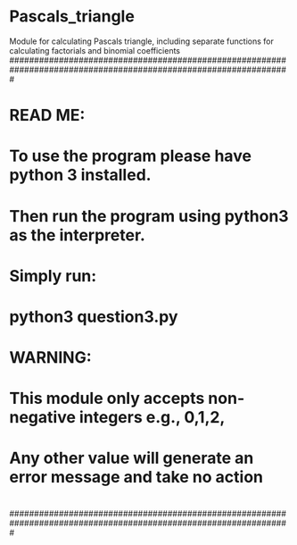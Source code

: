 # Pascals_triangle
Module for calculating Pascals triangle, including separate functions for calculating factorials and binomial coefficients
#################################################################################################################
#                                                                                                               #                                                                                                               
#                                          READ ME:                                                             #
#                                                                                                               #
#                 To use the program please have python 3 installed.                                            #
#                 Then run the program using python3 as the interpreter.                                        #
#                 Simply run:                                                                                   #
#                 python3 question3.py                                                                          #
#                                                                                                               #
#                                                                                                               #
#                 WARNING:                                                                                      #
#                                                                                                               #
#                 This module only accepts non-negative integers e.g., 0,1,2,                                   #
#                 Any other value will generate an error message and take no action                             #
#                                                                                                               #
#################################################################################################################
